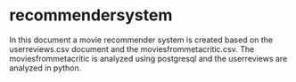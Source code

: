 # recommendersystem

In this document a movie recommender system is created based on the userreviews.csv document and the moviesfrommetacritic.csv.
The moviesfrommetacritic is analyzed using postgresql and the userreviews are analyzed in python.
